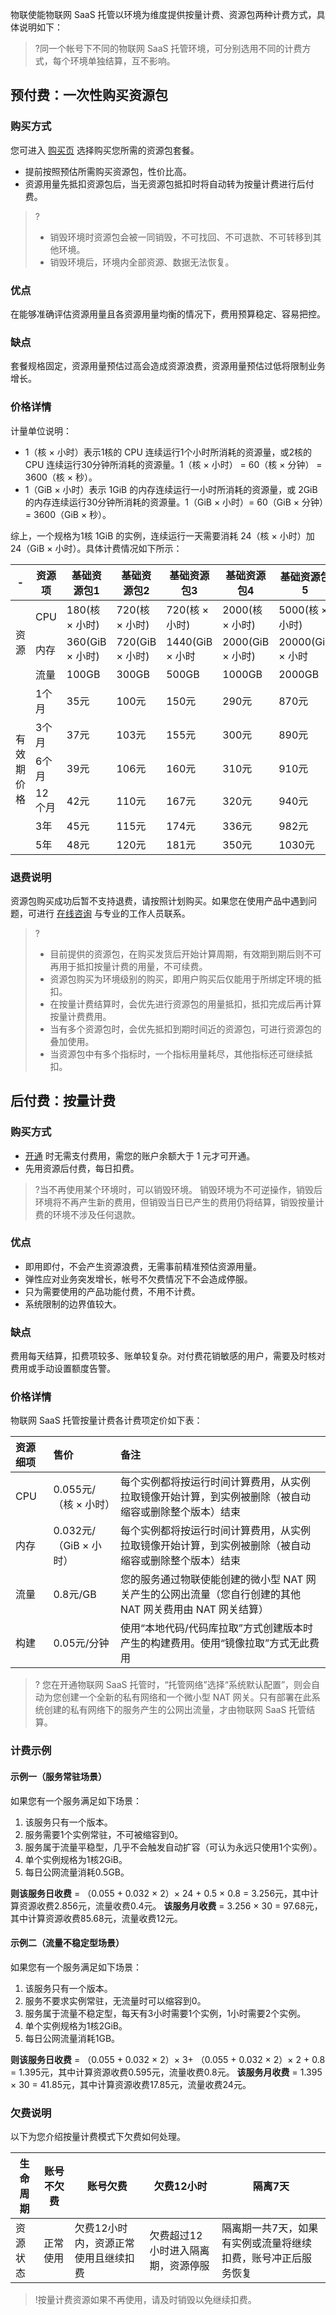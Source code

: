 
物联使能物联网 SaaS 托管以环境为维度提供按量计费、资源包两种计费方式，具体说明如下：

>?同一个帐号下不同的物联网 SaaS 托管环境，可分别选用不同的计费方式，每个环境单独结算，互不影响。

## 预付费：一次性购买资源包

### 购买方式
您可进入 [购买页](https://buy.cloud.tencent.com/iotenable?envId=test-9g90g9zv3488cc25) 选择购买您所需的资源包套餐。
- 提前按照预估所需购买资源包，性价比高。
- 资源用量先抵扣资源包后，当无资源包抵扣时将自动转为按量计费进行后付费。

>?
>- 销毁环境时资源包会被一同销毁，不可找回、不可退款、不可转移到其他环境。
>- 销毁环境后，环境内全部资源、数据无法恢复。

### 优点

在能够准确评估资源用量且各资源用量均衡的情况下，费用预算稳定、容易把控。

### 缺点

套餐规格固定，资源用量预估过高会造成资源浪费，资源用量预估过低将限制业务增长。

### 价格详情

计量单位说明：
- 1（核 × 小时）表示1核的 CPU 连续运行1个小时所消耗的资源量，或2核的 CPU 连续运行30分钟所消耗的资源量。1（核 × 小时） = 60（核 × 分钟） = 3600（核 × 秒）。
- 1（GiB × 小时）表示 1GiB 的内存连续运行一小时所消耗的资源量，或 2GiB 的内存连续运行30分钟所消耗的资源量。1（GiB × 小时）= 60（GiB × 分钟）= 3600（GiB × 秒）。

综上，一个规格为1核 1GiB 的实例，连续运行一天需要消耗 24（核 × 小时）加 24（GiB × 小时）。具体计费情况如下所示：
<table>
<thead>
<tr>
<th>- </th>
<th>资源项</th>
<th>基础资源包1</th>
<th>基础资源包2</th>
<th>基础资源包3</th>
<th>基础资源包4</th>
<th>基础资源包5</th>
<th>基础资源包6</th>
</tr>
</thead>
<tbody><tr>
<td rowspan="3">资源</td>
<td>CPU</td>
<td>180(核 × 小时)</td>
<td>720(核 × 小时)</td>
<td>720(核 × 小时)</td>
<td>2000(核 × 小时)</td>
<td>5000(核 × 小时)</td>
<td>10000(核 × 小时)</td>
</tr>
<tr>
<td>内存</td>
<td>360(GiB × 小时)</td>
<td>720(GiB × 小时)</td>
<td>1440(GiB × 小时</td>
<td>2000(GiB × 小时)</td>
<td>20000(GiB × 小时</td>
<td>20000(GiB × 小时)</td>
</tr>
<tr>
<td>流量</td>
<td>100GB</td>
<td>300GB</td>
<td>500GB</td>
<td>1000GB</td>
<td>2000GB</td>
<td>5000GB</td>
</tr>
<tr>
<td rowspan="6">有效期价格</td>
<td>1个月</td>
<td>35元</td>
<td>100元</td>
<td>150元</td>
<td>290元</td>
<td>870元</td>
<td>1580元</td>
</tr>
<tr>
<td>3个月</td>
<td>37元</td>
<td>103元</td>
<td>155元</td>
<td>300元</td>
<td>890元</td>
<td>1600元</td>
</tr>
<tr>
<td>6个月</td>
<td>39元</td>
<td>106元</td>
<td>160元</td>
<td>310元</td>
<td>910元</td>
<td>1620元</td>
</tr>
<tr>
<td>12个月</td>
<td>42元</td>
<td>110元</td>
<td>167元</td>
<td>320元</td>
<td>940元</td>
<td>1650元</td>
</tr>
<tr>
<td>3年</td>
<td>45元</td>
<td>115元</td>
<td>174元</td>
<td>336元</td>
<td>982元</td>
<td>1735元</td>
</tr>
<tr>
<td>5年</td>
<td>48元</td>
<td>120元</td>
<td>181元</td>
<td>350元</td>
<td>1030元</td>
<td>1795元</td>
</tr>
</tbody></table>



### 退费说明

资源包购买成功后暂不支持退费，请按照计划购买。如果您在使用产品中遇到问题，可进行 [在线咨询](https://cloud.tencent.com/online-service?from=sales&source=PRESALE) 与专业的工作人员联系。
>?
>- 目前提供的资源包，在购买发货后开始计算周期，有效期到期后则不可再用于抵扣按量计费的用量，不可续费。
>- 资源包购买为环境级别的购买，即用户购买后仅能用于所绑定环境的抵扣。
>- 在按量计费结算时，会优先进行资源包的用量抵扣，抵扣完成后再计算按量计费费用。
>- 当有多个资源包时，会优先抵扣到期时间近的资源包，可进行资源包的叠加使用。
>- 当资源包中有多个指标时，一个指标用量耗尽，其他指标还可继续抵扣。



## 后付费：按量计费

### 购买方式
- [开通](https://cloud.tencent.com/document/product/1465/59049) 时无需支付费用，需您的账户余额大于 1 元才可开通。
- 先用资源后付费，每日扣费。

>?当不再使用某个环境时，可以销毁环境。 销毁环境为不可逆操作，销毁后环境将不再产生新的费用，但销毁当日已产生的费用仍将结算，销毁按量计费的环境不涉及任何退款。

### 优点

- 即用即付，不会产生资源浪费，无需事前精准预估资源用量。
- 弹性应对业务突发增长，帐号不欠费情况下不会造成停服。
- 只为需要使用的产品功能付费，不用不计费。
- 系统限制的边界值较大。

### 缺点
费用每天结算，扣费项较多、账单较复杂。对付费花销敏感的用户，需要及时核对费用或手动设置额度告警。


### 价格详情

物联网 SaaS 托管按量计费各计费项定价如下表：

| **资源细项** | **售价**               | 备注                                                         |
| :----------- | :--------------------- | :----------------------------------------------------------- |
| CPU          | 0.055元/（核 × 小时）  | 每个实例都将按运行时间计算费用，从实例拉取镜像开始计算，到实例被删除（被自动缩容或删除整个版本）结束 |
| 内存         | 0.032元/（GiB × 小时） | 每个实例都将按运行时间计算费用，从实例拉取镜像开始计算，到实例被删除（被自动缩容或删除整个版本）结束 |
| 流量         | 0.8元/GB               | 您的服务通过物联使能创建的微小型 NAT 网关产生的公网出流量（您自行创建的其他 NAT 网关费用由 NAT 网关结算） |
| 构建         | 0.05元/分钟            | 使用“本地代码/代码库拉取”方式创建版本时产生的构建费用。使用“镜像拉取”方式无此费用 |

>? 您在开通物联网 SaaS 托管时，“托管网络”选择“系统默认配置”，则会自动为您创建一个全新的私有网络和一个微小型 NAT 网关。只有部署在此系统创建的私有网络下的服务产生的公网出流量，才由物联网 SaaS 托管结算。



### 计费示例

#### 示例一（服务常驻场景）
如果您有一个服务满足如下场景：
1. 该服务只有一个版本。
2. 服务需要1个实例常驻，不可被缩容到0。
3. 服务属于流量平稳型，几乎不会触发自动扩容（可认为永远只使用1个实例）。
4. 单个实例规格为1核2GiB。
5. 每日公网流量消耗0.5GB。

**则该服务日收费** = （0.055 + 0.032 × 2）× 24 + 0.5 × 0.8 = 3.256元，其中计算资源收费2.856元，流量收费0.4元。
**该服务月收费** = 3.256 × 30 = 97.68元，其中计算资源收费85.68元，流量收费12元。

#### 示例二（流量不稳定型场景）

如果您有一个服务满足如下场景：

1. 该服务只有一个版本。
2. 服务不要求实例常驻，无流量时可以缩容到0。
3. 服务属于流量不稳定型，每天有3小时需要1个实例，1小时需要2个实例。
4. 单个实例规格为1核2GiB。
5. 每日公网流量消耗1GB。

**则该服务日收费** = （0.055 + 0.032 × 2）× 3+ （0.055 + 0.032 × 2）× 2 + 0.8 = 1.395元，其中计算资源收费0.595元，流量收费0.8元。
**该服务月收费** = 1.395 × 30 = 41.85元，其中计算资源收费17.85元，流量收费24元。

### 欠费说明

以下为您介绍按量计费模式下欠费如何处理。

| 生命周期 | 账号不欠费 | 账号欠费                             | 欠费12小时                         | 隔离7天                                                      |
| -------- | ---------- | ------------------------------------ | ---------------------------------- | ------------------------------------------------------------ |
| 资源状态 | 正常使用   | 欠费12小时内，资源正常使用且继续扣费 | 欠费超过12小时进入隔离期，资源停服 | 隔离期一共7天，如果有实例或流量将继续扣费，账号冲正后服务恢复 |

> !按量计费资源如果不再使用，请及时销毁以免继续扣费。

